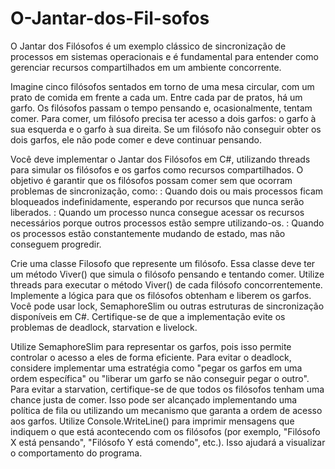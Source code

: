 # O-Jantar-dos-Fil-sofos
O Jantar dos Filósofos é um exemplo clássico de sincronização de processos em sistemas operacionais e é fundamental para entender como gerenciar recursos compartilhados em um ambiente concorrente.

Imagine cinco filósofos sentados em torno de uma mesa circular, com um prato de comida em frente a cada um. Entre cada par de pratos, há um garfo. Os filósofos passam o tempo pensando e, ocasionalmente, tentam comer. Para comer, um filósofo precisa ter acesso a dois garfos: o garfo à sua esquerda e o garfo à sua direita. Se um filósofo não conseguir obter os dois garfos, ele não pode comer e deve continuar pensando.




Você deve implementar o Jantar dos Filósofos em C#, utilizando threads para simular os filósofos e os garfos como recursos compartilhados. O objetivo é garantir que os filósofos possam comer sem que ocorram problemas de sincronização, como:
: Quando dois ou mais processos ficam bloqueados indefinidamente, esperando por recursos que nunca serão liberados.
: Quando um processo nunca consegue acessar os recursos necessários porque outros processos estão sempre utilizando-os.
: Quando os processos estão constantemente mudando de estado, mas não conseguem progredir.






Crie uma classe Filosofo que represente um filósofo. Essa classe deve ter um método Viver() que simula o filósofo pensando e tentando comer.
Utilize threads para executar o método Viver() de cada filósofo concorrentemente.
Implemente a lógica para que os filósofos obtenham e liberem os garfos. Você pode usar lock, SemaphoreSlim ou outras estruturas de sincronização disponíveis em C#.
Certifique-se de que a implementação evite os problemas de deadlock, starvation e livelock.





Utilize SemaphoreSlim para representar os garfos, pois isso permite controlar o acesso a eles de forma eficiente.
Para evitar o deadlock, considere implementar uma estratégia como "pegar os garfos em uma ordem específica" ou "liberar um garfo se não conseguir pegar o outro".
Para evitar a starvation, certifique-se de que todos os filósofos tenham uma chance justa de comer. Isso pode ser alcançado implementando uma política de fila ou utilizando um mecanismo que garanta a ordem de acesso aos garfos.
Utilize Console.WriteLine() para imprimir mensagens que indiquem o que está acontecendo com os filósofos (por exemplo, "Filósofo X está pensando", "Filósofo Y está comendo", etc.). Isso ajudará a visualizar o comportamento do programa.
